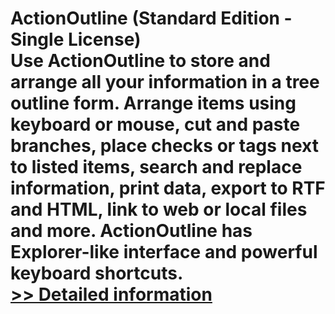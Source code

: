 # ActionOutline (Standard Edition - Single License)<br />Use ActionOutline to store and arrange all your information in a tree outline form. Arrange items using keyboard or mouse, cut and paste branches, place checks or tags next to listed items, search and replace information, print data, export to RTF and HTML, link to web or local files and more. ActionOutline has Explorer-like interface and powerful keyboard shortcuts.<br />[>> Detailed information](https://secure.shareit.com/shareit/product.html?productid=104576&affiliateid=200057808)